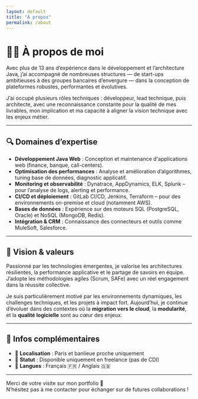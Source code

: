 ```yaml
---
layout: default
title: "À propos"
permalink: /about
---
```


# 👨‍💻 À propos de moi

Avec plus de 13 ans d’expérience dans le développement et l’architecture Java, j’ai accompagné de nombreuses structures — de start-ups ambitieuses à des groupes bancaires d’envergure — dans la conception de plateformes robustes, performantes et évolutives.

J’ai occupé plusieurs rôles techniques : développeur, lead technique, puis architecte, avec une reconnaissance constante pour la qualité de mes livrables, mon implication et ma capacité à aligner la vision technique avec les enjeux métier.

---

## 🔍 Domaines d’expertise

- **Développement Java Web** : Conception et maintenance d'applications web (finance, banque, call-centers).
- **Optimisation des performances** : Analyse et amélioration d’algorithmes, tuning base de données, diagnostic applicatif.
- **Monitoring et observabilité** : Dynatrace, AppDynamics, ELK, Splunk – pour l’analyse de logs, alerting et performance.
- **CI/CD et déploiement** : GitLab CI/CD, Jenkins, Terraform – pour des environnements on-premise et cloud (notamment AWS).
- **Bases de données** : Expérience sur des moteurs SQL (PostgreSQL, Oracle) et NoSQL (MongoDB, Redis).
- **Intégration & CRM** : Connaissance des connecteurs et outils comme MuleSoft, Salesforce.

---

## 🚀 Vision & valeurs

Passionné par les technologies émergentes, je valorise les architectures résilientes, la performance applicative et le partage de savoirs en équipe. J’adopte les méthodologies agiles (Scrum, SAFe) avec un réel engagement dans la réussite collective.

Je suis particulièrement motivé par les environnements dynamiques, les challenges techniques, et les projets à impact fort. Aujourd’hui, je continue d’évoluer dans des contextes où la **migration vers le cloud**, la **modularité**, et la **qualité logicielle** sont au cœur des enjeux.

---

## 📌 Infos complémentaires

- 📍 **Localisation** : Paris et banlieue proche uniquement  
- 💼 **Statut** : Disponible uniquement en freelance (pas de CDI)
- 💬 **Langues** : Français 🇫🇷 / Anglais 🇬🇧

---

Merci de votre visite sur mon portfolio 🙏  
N’hésitez pas à me contacter pour échanger sur de futures collaborations !
